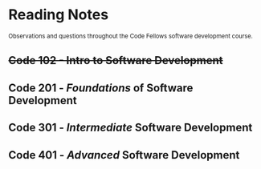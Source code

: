 # Reading Notes
<sub>Observations and questions throughout the Code Fellows software development course.</sub>

## ~~Code 102 - Intro to Software Development~~

## Code 201 - *Foundations* of Software Development

## Code 301 - *Intermediate* Software Development

## Code 401 - *Advanced* Software Development
